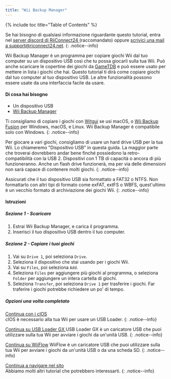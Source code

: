 ```yaml
---
title: "Wii Backup Manager"
---
```


{% include toc title="Table of Contents" %}

Se hai bisogno di qualsiasi informazione riguardante questo tutorial, entra nel [server discord di RiiConnect24 ](https://discord.gg/rc24)(raccomandato) oppure [scrivici una mail a support@riconnect24.net](mailto:support@riiconnect24.net).
{: .notice--info}

Wii Backup Manager è un programma per copiare giochi Wii dal tuo computer su un dispositivo USB così che tu possa giocarli sulla tua Wii. Può anche scaricare le copertine dei giochi da [GameTDB](https://gametdb.com/) e può essere usato per mettere in lista i giochi che hai. Questo tutorial ti dirà come copiare giochi dal tuo computer al tuo dispositivo USB. Le altre funzionalità possono essere usate da una interfaccia facile da usare.
#### Di cosa hai bisogno

* Un dispositivo USB
* [Wii Backup Manager](https://static.wiidatabase.de/Wii-Backup-Manager.zip)


Ti consigliamo di copiare i giochi con [Witgui](https://desairem.com/wordpress/category/witgui-download/) se usi macOS, o [Wii Backup Fusion](https://github.com/larsenv/Wii-Backup-Fusion) per Windows, macOS, e Linux. Wii Backup Manager è compatibile solo con Windows.
{: .notice--info}

Per giocare a vari giochi, consigliamo di usare un hard drive USB per la tua Wii. Lo chiameremo "Dispositivo USB" in questa guida. La maggior parte che troverai dovrebbero andar bene finché possiedono la retro-compatibilità con la USB 2. Dispositivi con 1 TB di capacità o ancora di più funzioneranno. Anche un flash drive funzionerà, ma per via delle dimensioni non sarà capace di contenere molti giochi.
{: .notice--info}

Assicurati che il tuo dispositivo USB sia formattato a FAT32 o NTFS. Non formattarlo con altri tipi di formato come exFAT, extFS o WBFS, quest'ultimo è un vecchio formato di archiviazione dei giochi Wii.
{: .notice--info}

#### Istruzioni

##### Sezione 1 - Scaricare

1. Estrai Wii Backup Manager, e carica il programma.
2. Inserisci il tuo dispositivo USB dentro il tuo computer.

##### Sezione 2 - Copiare i tuoi giochi

1. Vai su `Drive 1`, poi seleziona `Drive`.
2. Seleziona il dispositivo che stai usando per i giochi Wii.
3. Vai su `Files`, poi seleziona `Add`.
4. Seleziona `Files` per aggiungere più giochi al programma, o seleziona `Folder` per aggiungere un intera cartella di giochi.
5. Seleziona `Transfer`, poi seleziona `Drive 1` per trasferire i giochi. Far traferire i giochi potrebbe richiedere un po' di tempo.

##### Opzioni una volta completato

[Continua con i cIOS](cios)<br> cIOS è necessario alla tua Wii per usare un USB Loader.
{: .notice--info}

[ Continua su USB Loader GX ](usbloadergx) USB Loader GX è un caricatore USB che puoi utilizzare sulla tua Wii per avviare i giochi da un'unità USB.
{: .notice--info}

[Continua su WiiFlow](wiiflow) WiiFlow è un caricatore USB che puoi utilizzare sulla tua Wii per avviare i giochi da un'unità USB o da una scheda SD.
{: .notice--info}

[Continua a navigare nel sito](site-navigation)<br> Abbiamo molti altri tutorial che potrebbero interessarti.
{: .notice--info}
